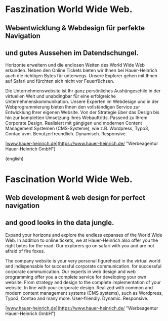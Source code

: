 # Faszination World Wide Web.
## Webentwicklung & Webdesign für perfekte Navigation
## und gutes Aussehen im Datendschungel.

Horizonte erweitern und die endlosen Weiten des World Wide Web erkunden.
Neben den Online Tickets bieten wir Ihnen bei Hauer-Heinrich auch die richtigen Bytes für unterwegs.
Unsere Explorer gehen mit Ihnen auf Safari und fürchten sich nicht vor Feuerfüchsen.

Die Unternehmenswebsite ist Ihr ganz persönliches Aushängeschild in der virtuellen Welt und unabdingbar
für eine erfolgreiche Unternehmenskommunikation. Unsere Experten im Webdesign und in der Webprogrammierung bieten Ihnen den vollständigen Service zur Entwicklung Ihrer eigenen Website.
Von der Strategie über das Design bis hin zur kompletten Umsetzung Ihres Webauftritts. Passend zu Ihrem Corporate Design. Realisiert mit gängigen und modernen Content Management Systemen (CMS-Systeme),
wie z.B. Wordpress, Typo3, Contao uvm. Benutzerfreundlich. Dynamisch. Responsive.

[www.hauer-heinrich.de](https://www.hauer-heinrich.de/ "Werbeagentur Hauer-Heinrich GmbH")

(english)
# Fascination World Wide Web.
## Web development & web design for perfect navigation
## and good looks in the data jungle.

Expand your horizons and explore the endless expanses of the World Wide Web.
In addition to online tickets, we at Hauer-Heinrich also offer you the right bytes for the road.
Our explorers go on safari with you and are not afraid of fire foxes.

The company website is your very personal figurehead in the virtual world and indispensable for successful corporate communication.
for successful corporate communication. Our experts in web design and web programming offer you a complete service for developing your own website.
From strategy and design to the complete implementation of your website. In line with your corporate design. Realized with common and modern content management systems (CMS systems),
such as Wordpress, Typo3, Contao and many more. User-friendly. Dynamic. Responsive.

[www.hauer-heinrich.de](https://www.hauer-heinrich.de/ "Werbeagentur Hauer-Heinrich GmbH")
